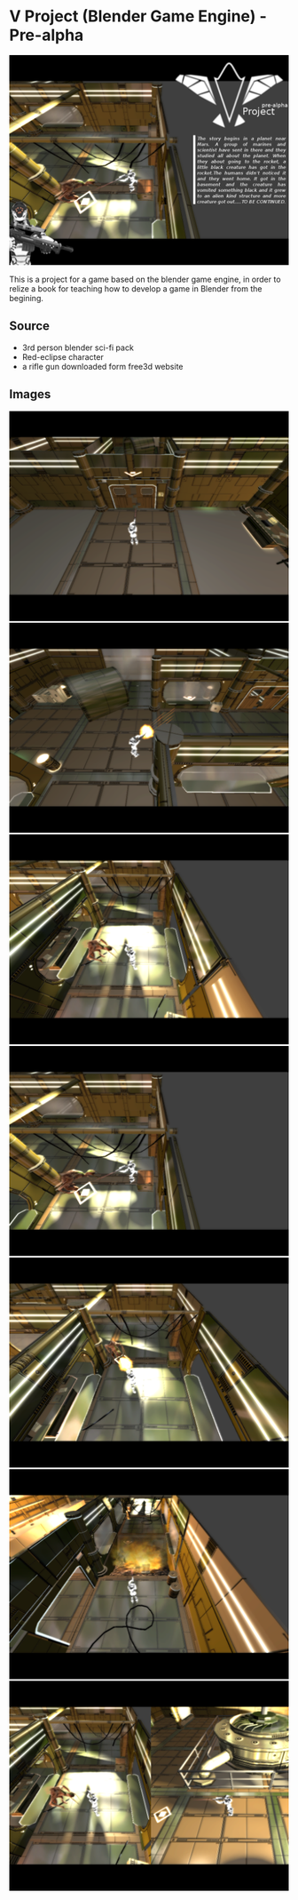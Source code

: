# V Project (Blender Game Engine) - Pre-alpha
![images](https://raw.githubusercontent.com/shashex/vproject-blender-game-/master/story.png)

This is a project for a game based on the blender game engine, in order to relize a book for teaching how to develop a game in Blender from the begining.

## Source
- 3rd person blender sci-fi pack
- Red-eclipse character
- a rifle gun downloaded form free3d website

## Images
![images](https://raw.githubusercontent.com/shashex/vproject-blender-game-/master/0.png)
![images](https://raw.githubusercontent.com/shashex/vproject-blender-game-/master/1.png)
![images](https://raw.githubusercontent.com/shashex/vproject-blender-game-/master/6.png)
![images](https://raw.githubusercontent.com/shashex/vproject-blender-game-/master/8.png)
![images](https://raw.githubusercontent.com/shashex/vproject-blender-game-/master/10.png)
![images](https://raw.githubusercontent.com/shashex/vproject-blender-game-/master/11.png)
![images](https://raw.githubusercontent.com/shashex/vproject-blender-game-/master/dual.png)
